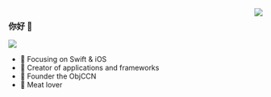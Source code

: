 <img align="right" src="https://github-readme-stats.vercel.app/api?username=lukesyy&show_icons=true&icon_color=CE1D2D&text_color=718096&bg_color=ffffff&hide_title=true" />

### 你好 👋
![](http://antzuhl.cn:4000/get/@lukesyy.readme)
- :orange_book: Focusing on Swift & iOS
- :hammer: Creator of applications and frameworks
- :ram: Founder the ObjCCN
- :meat_on_bone: Meat lover
